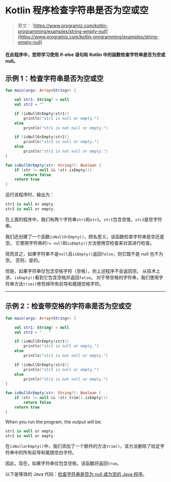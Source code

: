 # Kotlin 程序检查字符串是否为空或空

> 原文： [https://www.programiz.com/kotlin-programming/examples/string-empty-null](https://www.programiz.com/kotlin-programming/examples/string-empty-null)

#### 在此程序中，您将学习使用 if-else 语句和 Kotlin 中的函数检查字符串是否为空或 null。

## 示例 1：检查字符串是否为空或空

```kt
fun main(args: Array<String>) {

    val str1: String? = null
    val str2 = ""

    if (isNullOrEmpty(str1))
        println("str1 is null or empty.")
    else
        println("str1 is not null or empty.")

    if (isNullOrEmpty(str2))
        println("str2 is null or empty.")
    else
        println("str2 is not null or empty.")
}

fun isNullOrEmpty(str: String?): Boolean {
    if (str != null && !str.isEmpty())
        return false
    return true
}
```

运行该程序时，输出为：

```kt
str1 is null or empty.
str2 is null or empty.
```

在上面的程序中，我们有两个字符串`str1`和`str2`。`str1`包含空值，`str2`是空字符串。

我们还创建了一个函数`isNullOrEmpty()`，顾名思义，该函数检查字符串是空还是空。 它使用字符串的`!= null`和`isEmpty()`方法使用空检查来对其进行检查。

简而言之，如果字符串不是`null`且`isEmpty()`返回`false`，则它既不是 null 也不为空。 否则，是的。

但是，如果字符串仅包含空格字符（空格），则上述程序不会返回空。 从技术上讲，`isEmpty()`看到它包含空格并返回`false`。 对于带空格的字符串，我们使用字符串方法`trim()`修剪掉所有前导和尾随空格字符。

* * *

## 示例 2：检查带空格的字符串是否为空或空

```kt
fun main(args: Array<String>) {

    val str1: String? = null
    val str2 = "   "

    if (isNullOrEmpty(str1))
        println("str1 is null or empty.")
    else
        println("str1 is not null or empty.")

    if (isNullOrEmpty(str2))
        println("str2 is null or empty.")
    else
        println("str2 is not null or empty.")
}

fun isNullOrEmpty(str: String?): Boolean {
    if (str != null && !str.trim().isEmpty())
        return false
    return true
}
```

When you run the program, the output will be:

```kt
str1 is null or empty.
str2 is null or empty.
```

在`isNullorEmpty()`中，我们添加了一个额外的方法`trim()`，该方法删除了给定字符串中的所有前导和尾随空白字符。

因此，现在，如果字符串仅包含空格，该函数将返回`true`。

以下是等效的 Java 代码：[检查字符串是否为 null 或为空的 Java 程序](/java-programming/examples/string-empty-null "Java program to check if a string is null or empty")。